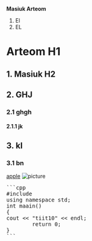 **Masiuk Arteom** 
1. El
1. EL
# Arteom H1
## 1. Masiuk H2
## 2. GHJ
### 2.1 ghgh
#### 2.1.1 jk
## 3. kl
### 3.1 bn
[apple](https://www.apple.com/)
![picture](https://upload.wikimedia.org/wikipedia/commons/f/fa/Apple_logo_black.svg)
<pre>
```cpp
#include <iostream>
using namespace std;
int maain()
{
cout << "tiit10" << endl;
        return 0;
}
```
</pre>
